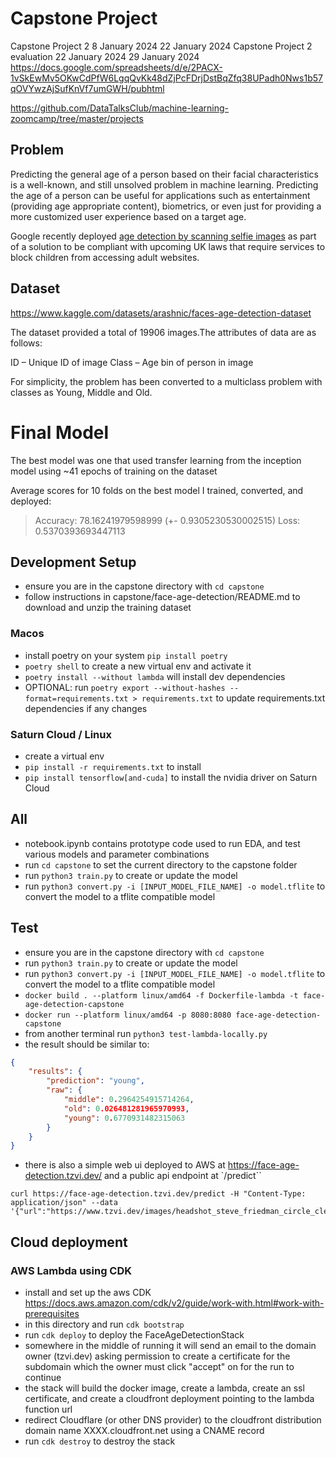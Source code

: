 # Capstone Project

Capstone Project 2	8 January 2024	22 January 2024	
Capstone Project 2 evaluation	22 January 2024	29 January 2024
https://docs.google.com/spreadsheets/d/e/2PACX-1vSkEwMv5OKwCdPfW6LgqQvKk48dZjPcFDrjDstBqZfq38UPadh0Nws1b57qOVYwzAjSufKnVf7umGWH/pubhtml

https://github.com/DataTalksClub/machine-learning-zoomcamp/tree/master/projects

## Problem

Predicting the general age of a person based on their facial characteristics is a well-known, and still unsolved problem in machine learning. Predicting the age of a person can be useful for applications such as entertainment (providing age appropriate content), biometrics, or even just for providing a more customized user experience based on a target age.

Google recently deployed [age detection by scanning selfie images](https://www.telegraph.co.uk/business/2023/12/15/google-develops-selfie-scanning-block-children-porn/) as part of a solution to be compliant with upcoming UK laws that require services to block children from accessing adult websites.

## Dataset
https://www.kaggle.com/datasets/arashnic/faces-age-detection-dataset 

The dataset provided a total of 19906 images.The attributes of data are as follows:

ID – Unique ID of image
Class – Age bin of person in image

For simplicity, the problem has been converted to a multiclass problem with classes as Young, Middle and Old.

# Final Model

The best model was one that used transfer learning from the inception model using ~41 epochs of training on the dataset

Average scores for 10 folds on the best model I trained, converted, and deployed:
> Accuracy: 78.16241979598999 (+- 0.9305230530002515)
> Loss: 0.5370393693447113

## Development Setup

- ensure you are in the capstone directory with `cd capstone`
- follow instructions in capstone/face-age-detection/README.md to download and unzip the training dataset

### Macos
- install poetry on your system `pip install poetry`
- `poetry shell` to create a new virtual env and activate it
- `poetry install --without lambda` will install dev dependencies
- OPTIONAL: run `poetry export --without-hashes --format=requirements.txt > requirements.txt` to update requirements.txt dependencies if any changes

### Saturn Cloud / Linux
- create a virtual env
- `pip install -r requirements.txt` to install
- `pip install tensorflow[and-cuda]` to install the nvidia driver on Saturn Cloud


## All

- notebook.ipynb contains prototype code used to run EDA, and test various models and parameter combinations
- run `cd capstone` to set the current directory to the capstone folder
- run `python3 train.py` to create or update the model
- run `python3 convert.py -i [INPUT_MODEL_FILE_NAME] -o model.tflite` to convert the model to a tflite compatible model

## Test

- ensure you are in the capstone directory with `cd capstone`
- run `python3 train.py` to create or update the model
- run `python3 convert.py -i [INPUT_MODEL_FILE_NAME] -o model.tflite` to convert the model to a tflite compatible model
- `docker build . --platform linux/amd64 -f Dockerfile-lambda -t face-age-detection-capstone`
- `docker run --platform linux/amd64 -p 8080:8080 face-age-detection-capstone`
- from another terminal run `python3 test-lambda-locally.py`
- the result should be similar to:
```json
{
    "results": {
        "prediction": "young",
        "raw": {
            "middle": 0.2964254915714264,
            "old": 0.026481281965970993,
            "young": 0.6770931482315063
        }
    }
}
```
- there is also a simple web ui deployed to AWS at https://face-age-detection.tzvi.dev/ and a public api endpoint at `/predict``

```shell
curl https://face-age-detection.tzvi.dev/predict -H "Content-Type: application/json" --data '{"url":"https://www.tzvi.dev/images/headshot_steve_friedman_circle_clear.png"}'
```

## Cloud deployment

### AWS Lambda using CDK

- install and set up the aws CDK https://docs.aws.amazon.com/cdk/v2/guide/work-with.html#work-with-prerequisites
- in this directory and run `cdk bootstrap`
- run `cdk deploy` to deploy the FaceAgeDetectionStack
- somewhere in the middle of running it will send an email to the domain owner (tzvi.dev) asking permission to create a certificate for the subdomain which the owner must click "accept" on for the run to continue
- the stack will build the docker image, create a lambda, create an ssl certificate, and create a cloudfront deployment pointing to the lambda function url
- redirect Cloudflare (or other DNS provider) to the cloudfront distribution domain name XXXX.cloudfront.net using a CNAME record
- run `cdk destroy` to destroy the stack
